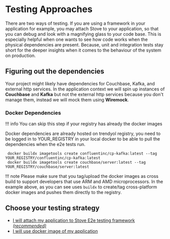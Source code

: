 # Testing Approaches

There are two ways of testing. If you are using a framework in your application for example, you may attach Stove
to your application, so that you can debug and look with a magnifying glass to your code base. This is especially
helpful
when one wants to see how code works when the physical dependencies are present. Because, unit and integration tests
stay short
for the deeper insights when it comes to the behaviour of the system on production.

## Figuring out the dependencies

Your project might likely have dependencies for Couchbase, Kafka, and external http services. In the application context
we will spin up instances of **Couchbase** and **Kafka** but not the external http services because you don't manage
them, instead we will mock them using **Wiremock**.

### Docker Dependencies

!!! info
    You can skip this step if your registry has already the docker images

Docker dependencies are already hosted on trendyol registry, you need to be logged in to YOUR_REGISTRY in your
local docker to be able to pull the dependencies when the e2e tests run.

```shell
 docker buildx imagetools create confluentinc/cp-kafka:latest --tag YOUR_REGISTRY/confluentinc/cp-kafka:latest  
 docker buildx imagetools create couchbase/server:latest --tag YOUR_REGISTRY/couchbase/server:latest
```

!!! note
    Please make sure that you tag/upload the docker images as cross build to support developers that use ARM and AMD
    microprocessors.
    In the example above, as you can see uses `buildx` to create/tag cross-platform docker images and pushes them directly
    to the registry.


## Choose your testing strategy

- [I will attach my application to Stove E2e testing framework _(recommended)_](./attaching-with-the-application)
- [I will use docker image of my application](./dockerized)
